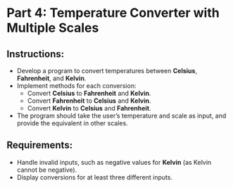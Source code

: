 # Part 4: Temperature Converter with Multiple Scales

## Instructions:
- Develop a program to convert temperatures between **Celsius**, **Fahrenheit**, and **Kelvin**.
- Implement methods for each conversion:
  - Convert **Celsius** to **Fahrenheit** and **Kelvin**.
  - Convert **Fahrenheit** to **Celsius** and **Kelvin**.
  - Convert **Kelvin** to **Celsius** and **Fahrenheit**.
- The program should take the user’s temperature and scale as input, and provide the equivalent in other scales.

## Requirements:
- Handle invalid inputs, such as negative values for **Kelvin** (as Kelvin cannot be negative).
- Display conversions for at least three different inputs.
